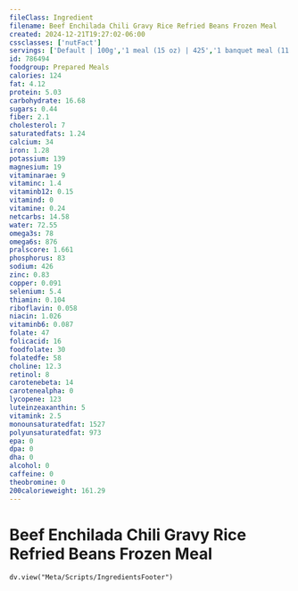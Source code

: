 ```yaml
---
fileClass: Ingredient
filename: Beef Enchilada Chili Gravy Rice Refried Beans Frozen Meal
created: 2024-12-21T19:27:02-06:00
cssclasses: ['nutFact']
servings: ['Default | 100g','1 meal (15 oz) | 425','1 banquet meal (11 oz) | 312']
id: 786494
foodgroup: Prepared Meals
calories: 124
fat: 4.12
protein: 5.03
carbohydrate: 16.68
sugars: 0.44
fiber: 2.1
cholesterol: 7
saturatedfats: 1.24
calcium: 34
iron: 1.28
potassium: 139
magnesium: 19
vitaminarae: 9
vitaminc: 1.4
vitaminb12: 0.15
vitamind: 0
vitamine: 0.24
netcarbs: 14.58
water: 72.55
omega3s: 78
omega6s: 876
pralscore: 1.661
phosphorus: 83
sodium: 426
zinc: 0.83
copper: 0.091
selenium: 5.4
thiamin: 0.104
riboflavin: 0.058
niacin: 1.026
vitaminb6: 0.087
folate: 47
folicacid: 16
foodfolate: 30
folatedfe: 58
choline: 12.3
retinol: 8
carotenebeta: 14
carotenealpha: 0
lycopene: 123
luteinzeaxanthin: 5
vitamink: 2.5
monounsaturatedfat: 1527
polyunsaturatedfat: 973
epa: 0
dpa: 0
dha: 0
alcohol: 0
caffeine: 0
theobromine: 0
200calorieweight: 161.29
---
```


# Beef Enchilada Chili Gravy Rice Refried Beans Frozen Meal

```dataviewjs
dv.view("Meta/Scripts/IngredientsFooter")
```